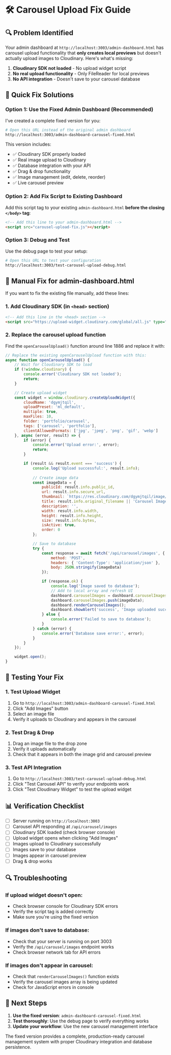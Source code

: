 # 🛠️ Carousel Upload Fix Guide

## 🔍 **Problem Identified**

Your admin dashboard at `http://localhost:3003/admin-dashboard.html` has carousel upload functionality that **only creates local previews** but doesn't actually upload images to Cloudinary. Here's what's missing:

1. **Cloudinary SDK not loaded** - No upload widget script
2. **No real upload functionality** - Only FileReader for local previews  
3. **No API integration** - Doesn't save to your carousel database

## 🚀 **Quick Fix Solutions**

### **Option 1: Use the Fixed Admin Dashboard (Recommended)**

I've created a complete fixed version for you:

```bash
# Open this URL instead of the original admin dashboard
http://localhost:3003/admin-dashboard-carousel-fixed.html
```

This version includes:
- ✅ Cloudinary SDK properly loaded
- ✅ Real image upload to Cloudinary
- ✅ Database integration with your API
- ✅ Drag & drop functionality
- ✅ Image management (edit, delete, reorder)
- ✅ Live carousel preview

### **Option 2: Add Fix Script to Existing Dashboard**

Add this script tag to your existing `admin-dashboard.html` **before the closing `</body>` tag**:

```html
<!-- Add this line to your admin-dashboard.html -->
<script src="carousel-upload-fix.js"></script>
```

### **Option 3: Debug and Test**

Use the debug page to test your setup:

```bash
# Open this URL to test your configuration
http://localhost:3003/test-carousel-upload-debug.html
```

## 🔧 **Manual Fix for admin-dashboard.html**

If you want to fix the existing file manually, add these lines:

### **1. Add Cloudinary SDK (in `<head>` section)**

```html
<!-- Add this line in the <head> section -->
<script src="https://upload-widget.cloudinary.com/global/all.js" type="text/javascript"></script>
```

### **2. Replace the carousel upload function**

Find the `openCarouselUpload()` function around line 1886 and replace it with:

```javascript
// Replace the existing openCarouselUpload function with this:
async function openCarouselUpload() {
    // Wait for Cloudinary SDK to load
    if (!window.cloudinary) {
        console.error('Cloudinary SDK not loaded');
        return;
    }

    // Create upload widget
    const widget = window.cloudinary.createUploadWidget({
        cloudName: 'dgymjtqil',
        uploadPreset: 'ml_default',
        multiple: true,
        maxFiles: 10,
        folder: 'portfolio/carousel',
        tags: ['carousel', 'portfolio'],
        clientAllowedFormats: ['jpg', 'jpeg', 'png', 'gif', 'webp']
    }, async (error, result) => {
        if (error) {
            console.error('Upload error:', error);
            return;
        }

        if (result && result.event === 'success') {
            console.log('Upload successful:', result.info);
            
            // Create image data
            const imageData = {
                publicId: result.info.public_id,
                url: result.info.secure_url,
                thumbnail: `https://res.cloudinary.com/dgymjtqil/image/upload/w_300,h_200,c_fill,q_auto/${result.info.public_id}`,
                title: result.info.original_filename || 'Carousel Image',
                description: '',
                width: result.info.width,
                height: result.info.height,
                size: result.info.bytes,
                isActive: true,
                order: 0
            };

            // Save to database
            try {
                const response = await fetch('/api/carousel/images', {
                    method: 'POST',
                    headers: { 'Content-Type': 'application/json' },
                    body: JSON.stringify(imageData)
                });

                if (response.ok) {
                    console.log('Image saved to database');
                    // Add to local array and refresh UI
                    dashboard.carouselImages = dashboard.carouselImages || [];
                    dashboard.carouselImages.push(imageData);
                    dashboard.renderCarouselImages();
                    dashboard.showAlert('success', 'Image uploaded successfully!');
                } else {
                    console.error('Failed to save to database');
                }
            } catch (error) {
                console.error('Database save error:', error);
            }
        }
    });

    widget.open();
}
```

## 🧪 **Testing Your Fix**

### **1. Test Upload Widget**
1. Go to `http://localhost:3003/admin-dashboard-carousel-fixed.html`
2. Click "Add Images" button
3. Select an image file
4. Verify it uploads to Cloudinary and appears in the carousel

### **2. Test Drag & Drop**
1. Drag an image file to the drop zone
2. Verify it uploads automatically
3. Check that it appears in both the image grid and carousel preview

### **3. Test API Integration**
1. Go to `http://localhost:3003/test-carousel-upload-debug.html`
2. Click "Test Carousel API" to verify your endpoints work
3. Click "Test Cloudinary Widget" to test the upload widget

## 📊 **Verification Checklist**

- [ ] Server running on `http://localhost:3003`
- [ ] Carousel API responding at `/api/carousel/images`
- [ ] Cloudinary SDK loaded (check browser console)
- [ ] Upload widget opens when clicking "Add Images"
- [ ] Images upload to Cloudinary successfully
- [ ] Images save to your database
- [ ] Images appear in carousel preview
- [ ] Drag & drop works

## 🔍 **Troubleshooting**

### **If upload widget doesn't open:**
- Check browser console for Cloudinary SDK errors
- Verify the script tag is added correctly
- Make sure you're using the fixed version

### **If images don't save to database:**
- Check that your server is running on port 3003
- Verify the `/api/carousel/images` endpoint works
- Check browser network tab for API errors

### **If images don't appear in carousel:**
- Check that `renderCarouselImages()` function exists
- Verify the carousel images array is being updated
- Check for JavaScript errors in console

## 🎯 **Next Steps**

1. **Use the fixed version**: `admin-dashboard-carousel-fixed.html`
2. **Test thoroughly**: Use the debug page to verify everything works
3. **Update your workflow**: Use the new carousel management interface

The fixed version provides a complete, production-ready carousel management system with proper Cloudinary integration and database persistence.